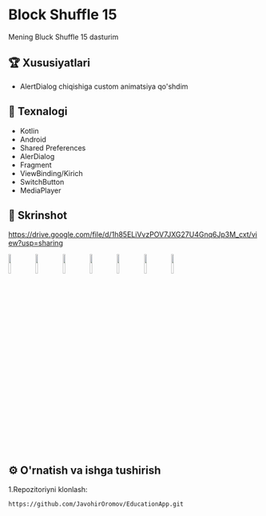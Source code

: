 # Block Shuffle 15

Mening Bluck Shuffle 15 dasturim

## 🏆 Xususiyatlari

- AlertDialog chiqishiga custom animatsiya qo'shdim

## 🚀 Texnalogi

- Kotlin
- Android
- Shared Preferences
- AlerDialog
- Fragment
- ViewBinding/Kirich
- SwitchButton
- MediaPlayer

## 📸 Skrinshot
https://drive.google.com/file/d/1h85ELiVvzPOV7JXG27U4Gnq6Jp3M_cxt/view?usp=sharing
<p float="left">
  <img src="https://drive.google.com/uc?export=view&id=1CJ_k7BwSI-8WMewxfD3eM270nLY3ru0O" width="10%" />
  <img src="https://drive.google.com/uc?export=view&id=1HheCwFXWQ3Fh0NOudv6XxC_1HJJFtUDT" width="10%" />
  <img src="https://drive.google.com/uc?export=view&id=1a8pxJ1TdUBfNom9xvBQJqpHGbgCYF9AD" width="10%" />
  <img src="https://drive.google.com/uc?export=view&id=1xUdHOAMsTOi1ndKwc1x1HtWgP1UAeG2H" width="10%" />
   <img src="https://drive.google.com/uc?export=view&id=1YWKREIqMwfJ3KYN43RwdV4OcJqmshPU8" width="10%" />
  <img src="https://drive.google.com/uc?export=view&id=1TwcEUXMHUmadhATKFfAYP081wjPp6r2f" width="10%" />
  <img src="https://drive.google.com/uc?export=view&id=1h85ELiVvzPOV7JXG27U4Gnq6Jp3M_cxt" width="10%" />
</p>

## ⚙️ O'rnatish va ishga tushirish

1.Repozitoriyni klonlash:

```bash
https://github.com/JavohirOromov/EducationApp.git
